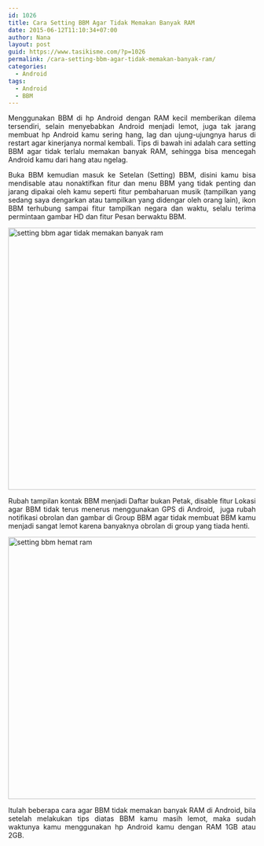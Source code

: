 ```yaml
---
id: 1026
title: Cara Setting BBM Agar Tidak Memakan Banyak RAM
date: 2015-06-12T11:10:34+07:00
author: Nana
layout: post
guid: https://www.tasikisme.com/?p=1026
permalink: /cara-setting-bbm-agar-tidak-memakan-banyak-ram/
categories:
  - Android
tags:
  - Android
  - BBM
---
```

<p style="text-align: justify;">
  Menggunakan BBM di hp Android dengan RAM kecil memberikan dilema tersendiri, selain menyebabkan Android menjadi lemot, juga tak jarang membuat hp Android kamu sering hang, lag dan ujung-ujungnya harus di restart agar kinerjanya normal kembali. Tips di bawah ini adalah cara setting BBM agar tidak terlalu memakan banyak RAM, sehingga bisa mencegah Android kamu dari hang atau ngelag.
</p>

<p style="text-align: justify;">
  Buka BBM kemudian masuk ke Setelan (Setting) BBM, disini kamu bisa mendisable atau nonaktifkan fitur dan menu BBM yang tidak penting dan jarang dipakai oleh kamu seperti fitur pembaharuan musik (tampilkan yang sedang saya dengarkan atau tampilkan yang didengar oleh orang lain), ikon BBM terhubung sampai fitur tampilkan negara dan waktu, selalu terima permintaan gambar HD dan fitur Pesan berwaktu BBM.
</p>

<!--more-->

<p style="text-align: justify;">
  <img loading="lazy" class="aligncenter" src="https://4.bp.blogspot.com/-RUeHlalNzCA/VXbJcPQqkoI/AAAAAAAAFyw/nepm2ZGJa2s/s1600/setting-bbm-agar-tidak-memakan-banyak-ram-1.png" alt="setting bbm agar tidak memakan banyak ram" width="610" height="534" />
</p>

<p style="text-align: justify;">
  Rubah tampilan kontak BBM menjadi Daftar bukan Petak, disable fitur Lokasi agar BBM tidak terus menerus menggunakan GPS di Android,  juga rubah notifikasi obrolan dan gambar di Group BBM agar tidak membuat BBM kamu menjadi sangat lemot karena banyaknya obrolan di group yang tiada henti.
</p>

<p style="text-align: justify;">
  <img loading="lazy" class="aligncenter" src="https://3.bp.blogspot.com/-nSwEEKJpTV8/VXbJcTb14LI/AAAAAAAAFy0/vN3m84MNQlI/s1600/setting-bbm-agar-tidak-memakan-banyak-ram-2.png" alt="setting bbm hemat ram" width="610" height="534" />
</p>

<p style="text-align: justify;">
  Itulah beberapa cara agar BBM tidak memakan banyak RAM di Android, bila setelah melakukan tips diatas BBM kamu masih lemot, maka sudah waktunya kamu menggunakan hp Android kamu dengan RAM 1GB atau 2GB.
</p>